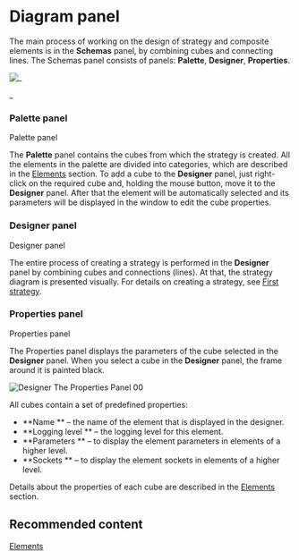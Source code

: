 # Diagram panel

The main process of working on the design of strategy and composite elements is in the **Schemas** panel, by combining cubes and connecting lines. The Schemas panel consists of panels: **Palette**, **Designer**, **Properties**.

![\_](~/images/Designer_Designer_schemes_strategies_and_component_elements_00.png)

\_

### Palette panel

Palette panel 

The **Palette** panel contains the cubes from which the strategy is created. All the elements in the palette are divided into categories, which are described in the [Elements](Designer_Description_of_elements.md) section. To add a cube to the **Designer** panel, just right\-click on the required cube and, holding the mouse button, move it to the **Designer** panel. After that the element will be automatically selected and its parameters will be displayed in the window to edit the cube properties. 

### Designer panel

Designer panel

The entire process of creating a strategy is performed in the **Designer** panel by combining cubes and connections (lines). At that, the strategy diagram is presented visually. For details on creating a strategy, see [First strategy](Designer_Algorithm_creation_of_elements.md). 

### Properties panel

Properties panel

The Properties panel displays the parameters of the cube selected in the **Designer** panel. When you select a cube in the **Designer** panel, the frame around it is painted black. 

![Designer The Properties Panel 00](~/images/Designer_Properties_Panel_00.png)

All cubes contain a set of predefined properties:

- **Name ** – the name of the element that is displayed in the designer.
- **Logging level ** – the logging level for this element.
- **Parameters ** – to display the element parameters in elements of a higher level.
- **Sockets ** – to display the element sockets in elements of a higher level.

Details about the properties of each cube are described in the [Elements](Designer_Description_of_elements.md) section.

## Recommended content

[Elements](Designer_Description_of_elements.md)
